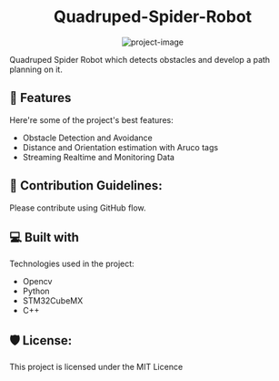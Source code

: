 <!-- # Quadruped Spider Robot
In this project we will design and implement a spider robot

first i want to give an overview of all project steps -->

<h1 align="center" id="title">Quadruped-Spider-Robot</h1>

<p align="center"><img src="https://socialify.git.ci/Sajad-Ghadiri/Quadruped-Spider-Robots/image?description=1&amp;descriptionEditable=In%20this%20project%2C%20we%20will%20design%20and%20implement%20a%20Quadruped%20Spider%20Robot.%20Then%20execute%20vision%20tasks%20for%20it%20and%20also%20develop%20a%20path%20planning%20algorithm.&amp;issues=1&amp;language=1&amp;name=1&amp;owner=1&amp;pattern=Circuit%20Board&amp;pulls=1&amp;stargazers=1&amp;theme=Light" alt="project-image"></p>

<p id="description">Quadruped Spider Robot which detects obstacles and develop a path planning on it.</p>

  
  
<h2>🧐 Features</h2>

Here're some of the project's best features:

*   Obstacle Detection and Avoidance
*   Distance and Orientation estimation with Aruco tags 
*   Streaming Realtime and Monitoring Data

<h2>🍰 Contribution Guidelines:</h2>

Please contribute using GitHub flow.

  
  
<h2>💻 Built with</h2>

Technologies used in the project:

*   Opencv
*   Python
*   STM32CubeMX
*   C++

<h2>🛡️ License:</h2>

This project is licensed under the MIT Licence
